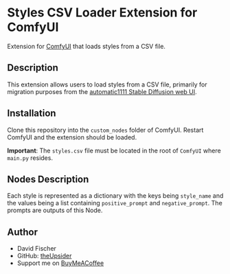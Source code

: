 # Styles CSV Loader Extension for ComfyUI
Extension for [ComfyUI](https://github.com/comfyanonymous/ComfyUI) that loads styles from a CSV file.
## Description
This extension allows users to load styles from a CSV file, primarily for migration purposes from the [automatic1111 Stable Diffusion web UI](https://github.com/AUTOMATIC1111/stable-diffusion-webui). 

## Installation
Clone this repository into the `custom_nodes` folder of ComfyUI. Restart ComfyUI and the extension should be loaded.

**Important**: The `styles.csv` file must be located in the root of `ComfyUI` where `main.py` resides.
## Nodes Description
Each style is represented as a dictionary with the keys being `style_name` and the values being a list containing `positive_prompt` and `negative_prompt`. The prompts are outputs of this Node.

## Author
- David Fischer
- GitHub: [theUpsider](https://github.com/theUpsider)
- Support me on [BuyMeACoffee](https://www.buymeacoffee.com/theupsider)